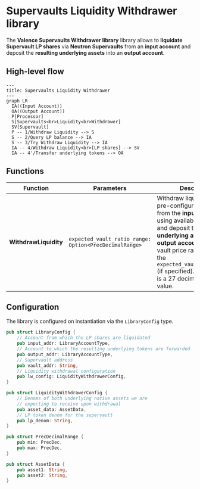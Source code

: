 # Supervaults Liquidity Withdrawer library

The **Valence Supervaults Withdrawer library** library allows to **liquidate Supervault LP shares** via **Neutron Supervaults** from an **input account** and deposit the **resulting underlying assets** into an **output account**.

## High-level flow

```mermaid
---
title: Supervaults Liquidity Withdrawer
---
graph LR
  IA((Input Account))
  OA((Output Account))
  P[Processor]
  S[Supervaults<br>Liquidity<br>Withdrawer]
  SV[Supervault]
  P -- 1/Withdraw Liquidity --> S
  S -- 2/Query LP balance --> IA
  S -- 3/Try Withdraw Liquidity --> IA
  IA -- 4/Withdraw Liquidity<br>[LP shares] --> SV
  IA -- 4'/Transfer underlying tokens --> OA
```

## Functions

| Function    | Parameters | Description |
|-------------|------------|-------------|
| **WithdrawLiquidity** | `expected_vault_ratio_range: Option<PrecDecimalRange>` | Withdraw liquidity from the pre-configured **Supervault** from the **input account**, using available LP shares, and deposit the resulting **underlying assets** into the **output account**. Abort if the vault price ratio is not within the `expected_vault_ratio_range` (if specified). *Note*: `PrecDec` is a 27 decimal precision value.|

## Configuration

The library is configured on instantiation via the `LibraryConfig` type.

```rust
pub struct LibraryConfig {
    // Account from which the LP shares are liquidated
    pub input_addr: LibraryAccountType,
    // Account to which the resulting underlying tokens are forwarded
    pub output_addr: LibraryAccountType,
    // Supervault address
    pub vault_addr: String,
    // Liquidity withdrawal configuration
    pub lw_config: LiquidityWithdrawerConfig,
}

pub struct LiquidityWithdrawerConfig {
    // Denoms of both underlying native assets we are
    // expecting to receive upon withdrawal
    pub asset_data: AssetData,
    // LP token denom for the supervault
    pub lp_denom: String,
}

pub struct PrecDecimalRange {
    pub min: PrecDec,
    pub max: PrecDec,
}

pub struct AssetData {
    pub asset1: String,
    pub asset2: String,
}
```
